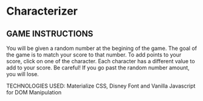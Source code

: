# Characterizer
## GAME INSTRUCTIONS
You will be given a random number at the begining of the game. The goal of the game is to match your score to that number. To add points to your score, click on one of the character. Each character has a different value to add to your score. Be careful! If you go past the random number amount, you will lose.


TECHNOLOGIES USED: Materialize CSS, Disney Font and Vanilla Javascript for DOM Manipulation 
